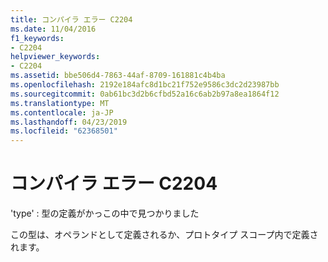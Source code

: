 ```yaml
---
title: コンパイラ エラー C2204
ms.date: 11/04/2016
f1_keywords:
- C2204
helpviewer_keywords:
- C2204
ms.assetid: bbe506d4-7863-44af-8709-161881c4b4ba
ms.openlocfilehash: 2192e184afc8d1bc21f752e9586c3dc2d23987bb
ms.sourcegitcommit: 0ab61bc3d2b6cfbd52a16c6ab2b97a8ea1864f12
ms.translationtype: MT
ms.contentlocale: ja-JP
ms.lasthandoff: 04/23/2019
ms.locfileid: "62368501"
---
```

# <a name="compiler-error-c2204"></a>コンパイラ エラー C2204

'type' : 型の定義がかっこの中で見つかりました

この型は、オペランドとして定義されるか、プロトタイプ スコープ内で定義されます。